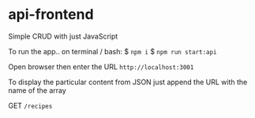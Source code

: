 # api-frontend
Simple CRUD with just JavaScript

To run the app.. on terminal / bash:
$ `npm i`
$ `npm run start:api`

Open browser then enter the URL `http://localhost:3001`

To display the particular content from JSON just append the URL with the name of the array

GET `/recipes`
